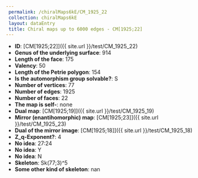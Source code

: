 ```yaml
--- 
 permalink: /chiralMaps6kE/CM_1925_22 
 collection: chiralMaps6kE
 layout: dataEntry
 title: Chiral maps up to 6000 edges - CM[1925;22]
---
```


- **ID**: [CM[1925;22]]({{ site.url }}/test/CM_1925_22)
- **Genus of the underlying surface**: 914
- **Length of the face**: 175
- **Valency**: 50
- **Length of the Petrie polygon**: 154
- **Is the automorphism group solvable?**: S
- **Number of vertices**: 77
- **Number of edges**: 1925
- **Number of faces**: 22
- **The map is self-**: none
- **Dual map**: [CM[1925;19]]({{ site.url }}/test/CM_1925_19)
- **Mirror (enantihomorphic) map**: [CM[1925;23]]({{ site.url }}/test/CM_1925_23)
- **Dual of the mirror image**: [CM[1925;18]]({{ site.url }}/test/CM_1925_18)
- **Z_q-Exponent?**: 4
- **No idea**:  27:24
- **No idea**: Y
- **No idea**: N
- **Skeleton**: Sk(77;3)^5
- **Some other kind of skeleton**: nan
